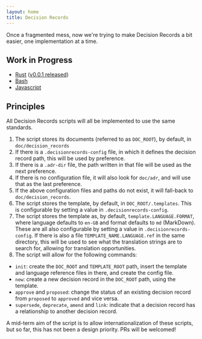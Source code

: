 ```yaml
---
layout: home
title: Decision Records
---
```

Once a fragmented mess, now we're trying to make Decision Records a bit easier,
one implementation at a time.

## Work in Progress

* [Rust](https://github.com/DecisionRecords/rust-decision-records) ([v0.0.1 released](https://github.com/DecisionRecords/rust-decision-records/releases))
* [Bash](https://github.com/DecisionRecords/bash-decision-records)
* [Javascript](https://github.com/DecisionRecords/javascript-decision-records)

## Principles

All Decision Records scripts will all be implemented to use the same standards.

1. The script stores its documents (referred to as `DOC_ROOT`), by default, in `doc/decision_records`
  1. If there is a `.decisionrecords-config` file, in which it defines the decision record path, this will be used by preference.
  2. If there is a `.adr-dir` file, the path written in that file will be used as the next preference.
  3. If there is no configuration file, it will also look for `doc/adr`, and will use that as the last preference.
  4. If the above configuration files and paths do not exist, it will fall-back to `doc/decision_records`.
2. The script stores the template, by default, in `DOC_ROOT/.templates`. This is configurable by setting a value in `.decisionrecords-config`.
3. The script stores the template as, by default, `template.LANGUAGE.FORMAT`, where language defaults to `en-GB` and format defaults to `md` (MarkDown). These are all also configurable by setting a value in `.decisionrecords-config`. If there is also a file `TEMPLATE_NAME.LANGUAGE.ref` in the same directory, this will be used to see what the translation strings are to search for, allowing for translation opportunities.
4. The script will allow for the following commands:
  * `init`: create the `DOC_ROOT` and `TEMPLATE_ROOT` path, insert the template and language reference files in there, and create the config file.
  * `new`: create a new decision record in the `DOC_ROOT` path, using the template.
  * `approve` and `proposed`: change the status of an existing decision record from `proposed` to `approved` and vice versa.
  * `supersede`, `deprecate`, `amend` and `link`: indicate that a decision record has a relationship to another decision record.

A mid-term aim of the script is to allow internationalization of these scripts, but so far, this has not been a design priority. PRs will be welcomed!
